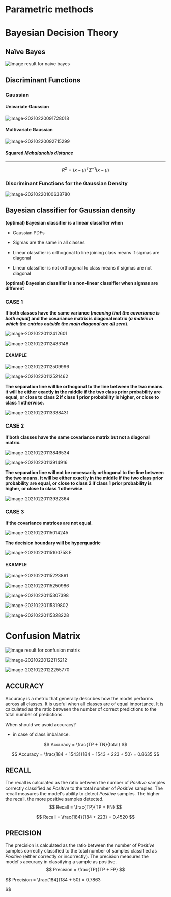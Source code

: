 



# Parametric methods

# Bayesian Decision Theory

## Naïve Bayes

![Image result for naive bayes](https://uc-r.github.io/public/images/analytics/naive_bayes/naive_bayes_icon.png)

## Discriminant Functions

### Gaussian

#### Univariate Gaussian

![image-20210220091728018](https://github.com/RanaHabib00/studium-summaria/blob/main/Theoretical%20Foundations%20of%20Machine%20Learning/screenshots/image-20210220092715299.png)

#### Multivariate Gaussian



![image-20210220092715299](https://github.com/RanaHabib00/studium-summaria/blob/main/Theoretical%20Foundations%20of%20Machine%20Learning/screenshots/image-20210220092715299.png)

#### Squared *Mahalanobis distance* 

****

$$
R^2 = (x − µ)^T Σ^{-1} (x − µ)
$$

### Discriminant Functions for the Gaussian Density

![image-20210220100638780](https://github.com/RanaHabib00/studium-summaria/blob/main/Theoretical%20Foundations%20of%20Machine%20Learning/screenshots/image-20210220100638780.png)

## Bayesian classifier for Gaussian density

**(optimal) Bayesian classifier is a linear classifier when** 

- Gaussian PDFs

- Sigmas are the same in all classes

- Linear classifier is orthogonal to line joining class means if sigmas are diagonal

- Linear classifier is not orthogonal to class means if sigmas are not diagonal

**(optimal) Bayesian classifier is a non-linear classifier when sigmas are different**

### CASE 1

**If both classes have the same variance (*meaning that the covariance is both equal*) and the covariance matrix is diagonal matrix (*a matrix in which the entries outside the main diagonal are all zero*).**

![image-20210220112412601](https://github.com/RanaHabib00/studium-summaria/blob/main/Theoretical%20Foundations%20of%20Machine%20Learning/screenshots/image-20210220112412601.png)

![image-20210220112433148](https://github.com/RanaHabib00/studium-summaria/blob/main/Theoretical%20Foundations%20of%20Machine%20Learning/screenshots/image-20210220112433148.png)

#### **EXAMPLE**

![image-20210220112509996](https://github.com/RanaHabib00/studium-summaria/blob/main/Theoretical%20Foundations%20of%20Machine%20Learning/screenshots/image-20210220112509996.png)

![image-20210220112521462](https://github.com/RanaHabib00/studium-summaria/blob/main/Theoretical%20Foundations%20of%20Machine%20Learning/screenshots/image-20210220112521462.png)

**The separation line will be orthogonal to the line between the two means. it will be either exactly in the middle if the two class prior probability are equal, or close to class 2 if class 1 prior probability is higher, or close to class 1 otherwise.**

![image-20210220113338431](https://github.com/RanaHabib00/studium-summaria/blob/main/Theoretical%20Foundations%20of%20Machine%20Learning/screenshots/image-20210220113338431.png)

### CASE 2

**If both classes have the same covariance matrix but not a diagonal matrix.**

![image-20210220113846534](https://github.com/RanaHabib00/studium-summaria/blob/main/Theoretical%20Foundations%20of%20Machine%20Learning/screenshots/image-20210220113846534.png)

![image-20210220113914916](https://github.com/RanaHabib00/studium-summaria/blob/main/Theoretical%20Foundations%20of%20Machine%20Learning/screenshots/image-20210220113914916.png)

**The separation line will not be necessarily orthogonal to the line between the two means.**  **it will be either exactly in the middle if the two class prior probability are equal, or close to class 2 if class 1 prior probability is higher, or close to class 1 otherwise**.

![image-20210220113932364](https://github.com/RanaHabib00/studium-summaria/blob/main/Theoretical%20Foundations%20of%20Machine%20Learning/screenshots/image-20210220113932364.png)

### CASE 3

**If the covariance matrices are not equal.**

![image-20210220115014245](https://github.com/RanaHabib00/studium-summaria/blob/main/Theoretical%20Foundations%20of%20Machine%20Learning/screenshots/image-20210220115014245.png)

**The decision boundary will be hyperquadric**

![image-20210220115100758](https://github.com/RanaHabib00/studium-summaria/blob/main/Theoretical%20Foundations%20of%20Machine%20Learning/screenshots/image-20210220115100758.png) E

#### **EXAMPLE**

![image-20210220115223861](https://github.com/RanaHabib00/studium-summaria/blob/main/Theoretical%20Foundations%20of%20Machine%20Learning/screenshots/image-20210220115223861.png)

![image-20210220115250986](https://github.com/RanaHabib00/studium-summaria/blob/main/Theoretical%20Foundations%20of%20Machine%20Learning/screenshots/image-20210220115250986.png)

![image-20210220115307398](https://github.com/RanaHabib00/studium-summaria/blob/main/Theoretical%20Foundations%20of%20Machine%20Learning/screenshots/image-20210220115307398.png)

![image-20210220115319802](https://github.com/RanaHabib00/studium-summaria/blob/main/Theoretical%20Foundations%20of%20Machine%20Learning/screenshots/image-20210220115319802.png)

![image-20210220115328228](https://github.com/RanaHabib00/studium-summaria/blob/main/Theoretical%20Foundations%20of%20Machine%20Learning/screenshots/image-20210220115328228.png)

# Confusion Matrix

![Image result for confusion matrix](https://miro.medium.com/max/1854/1*uR09zTlPgIj5PvMYJZScVg.png)

![image-20210220122115212](https://github.com/RanaHabib00/studium-summaria/blob/main/Theoretical%20Foundations%20of%20Machine%20Learning/screenshots/image-20210220122115212.png)

![image-20210220122255770](https://github.com/RanaHabib00/studium-summaria/blob/main/Theoretical%20Foundations%20of%20Machine%20Learning/screenshots/image-20210220122255770.png)



## **ACCURACY**

Accuracy is a metric that generally describes how the model performs across all classes. It is useful when all classes are of equal importance. It is calculated as the ratio between the number of correct predictions to the total number of predictions.

When should we avoid accuracy?

- in case of class imbalance.

$$
Accuracy = \frac{TP + TN}{total}
$$


$$
Accuracy = \frac{184 + 1543}{184 + 1543 + 223 + 50} = 0.8635
$$

## **RECALL**

The recall is calculated as the ratio between the number of *Positive* samples correctly classified as *Positive* to the total number of *Positive* samples. The recall measures the model's ability to detect *Positive* samples. The higher the recall, the more positive samples detected.
$$
Recall = \frac{TP}{TP + FN}
$$

$$
Recall = \frac{184}{184 + 223} = 0.4520
$$

## **PRECISION**

The precision is calculated as the ratio between the number of *Positive* samples correctly classified to the total number of samples classified as *Positive* (either correctly or incorrectly). The precision measures the model's accuracy in classifying a sample as positive.
$$
Precision = \frac{TP}{TP + FP}
$$

$$
Precision = \frac{184}{184 + 50} = 0.7863

$$

